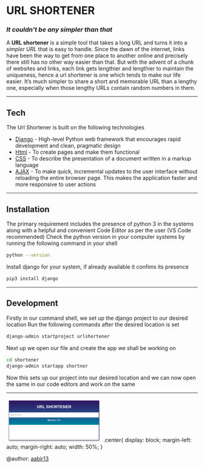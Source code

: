 # URL SHORTENER
### _It couldn't be any simpler than that_

A **URL shortener** is a simple tool that takes a long URL and turns it into a *simpler URL* that is easy to handle. Since the dawn of the internet, links have been the way to get from one place to another online and precisely there still has no other way easier than that. But with the advent of a chunk of websites and links, each link gets lengthier and lengthier to maintain the uniqueness, hence a url shortener is one which tends to make our life easier. It’s much simpler to share a short and memorable URL than a lengthy one, especially when those lengthy URLs contain random numbers in them.

---
## Tech
The Url Shortener is built on the following technologies
- [Django] - High-level Python web framework that encourages rapid development and clean, pragmatic design
- [Html] - To create pages and make them functional
- [CSS] - To describe the presentation of a document written in a markup language
- [AJAX] - To make quick, incremental updates to the user interface without reloading the entire browser page. This makes the application faster and more responsive to user actions

---
## Installation
The primary requirement includes the presence of python 3 in the systems along with a helpful and convenient Code Editor as per the user (VS Code recommended)
Check the python version in your computer systems by running the following command in your shell
```sh
python --version
```
Install django for your system, if already available it confims its presence
```sh
pip3 install django
```
---
## Development
Firstly in our command shell, we set up the django project to our desired location
Run the following commands after the desired location is set
```sh
django-admin startproject urlshortener
```
Next up we open our file and create the app we shall be working on
```sh
cd shortener
django-admin startapp shortner
```
Now this sets up our project into our desired location and we can now open the same in our code editors and work on the same

---

<img src="Images/Url1.png" width=50% height=50% class="center"/>
.center{
  display: block;
  margin-left: auto;
  margin-right: auto;
  width: 50%;
}

   [Django]: <https://www.djangoproject.com/>
   [Html]: <https://html.com/>
   [CSS]: <https://css-tricks.com/>
   [AJAX]: <https://developer.mozilla.org/en-US/docs/Web/Guide/AJAX>
   [aabir13]: <https://github.com/aabir13>
  
  @author: [aabir13]
